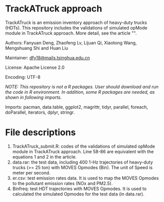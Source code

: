 # TrackATruck approach
TrackATruck is an emission inventory approach of heavy-duty trucks (HDTs). This repository includes the validations of simulated opMode module in TrackATruck approach. More detail, see the article "".

Authors: Fanyuan Deng, Zhaofeng Lv, Lijuan Qi, Xiaotong Wang, Mengshuang Shi and Huan Liu

Maintainer: dfy18@mails.tsinghua.edu.cn

License:  Apache License 2.0

Encoding: UTF-8

*NOTE: This repository is not a R packages. User should download and run the code in R environment. In addition, some R packages are needed, as shown in following imports.* 

Imports: pacman, data.table, ggplot2, magrittr, tidyr, parallel, foreach, doParallel, iterators, dplyr, stringr. 

# File descriptions
1. TrackATruck_submit.R: codes of the validations of simulated opMode module in TrackATruck approach. Line 58-86 are equivalent with the equations 1 and 2 in the article.
2. data.rar: the test data, including 400 1-Hz trajectories of heavy-duty trucks (>= 25 ton) with MOVES Opmodes (Bin). The unit of Speed is meter per second.
3. er.csv: test emission rates data. It is used to map the MOVES Opmodes to the pollutant emission rates (NOx and PM2.5).
4. Binfreq: test HDT trajectories with MOVES Opmodes. It is used to calculated the simulated Opmodes for the test data (in data.rar).
